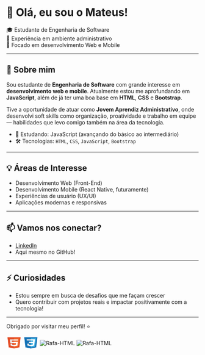 # 👋 Olá, eu sou o Mateus!

🎓 Estudante de Engenharia de Software  
💼 Experiência em ambiente administrativo  
📱 Focado em desenvolvimento Web e Mobile

---

## 🧠 Sobre mim

Sou estudante de **Engenharia de Software** com grande interesse em **desenvolvimento web e mobile**. Atualmente estou me aprofundando em **JavaScript**, além de já ter uma boa base em **HTML**, **CSS** e **Bootstrap**.

Tive a oportunidade de atuar como **Jovem Aprendiz Administrativo**, onde desenvolvi soft skills como organização, proatividade e trabalho em equipe — habilidades que levo comigo também na área da tecnologia.

- 🌱 Estudando: JavaScript (avançando do básico ao intermediário)
- 🛠️ Tecnologias: `HTML`, `CSS`, `JavaScript`, `Bootstrap`

---

## 💡 Áreas de Interesse

- Desenvolvimento Web (Front-End)
- Desenvolvimento Mobile (React Native, futuramente)
- Experiências de usuário (UX/UI)
- Aplicações modernas e responsivas

---

## 📫 Vamos nos conectar?

- [LinkedIn](https://www.linkedin.com/in/SEU-USUARIO)
- Aqui mesmo no GitHub!

---

## ⚡ Curiosidades

- Estou sempre em busca de desafios que me façam crescer  
- Quero contribuir com projetos reais e impactar positivamente com a tecnologia!

---

Obrigado por visitar meu perfil! ⭐
<br>

  <img align="center" alt="Rafa-HTML" height="30" width="40" src="https://raw.githubusercontent.com/devicons/devicon/master/icons/html5/html5-original.svg">
  <img align="center" alt="Rafa-CSS" height="30" width="40" src="https://raw.githubusercontent.com/devicons/devicon/master/icons/css3/css3-original.svg">
  <img align="center" alt="Rafa-HTML" height="45" width="45" src="https://img.icons8.com/?size=100&id=PXTY4q2Sq2lG&format=png&color=000000">
   <img align="center" alt="Rafa-HTML" height="30" width="40" src="https://upload.wikimedia.org/wikipedia/commons/thumb/b/b2/Bootstrap_logo.svg/1200px-Bootstrap_logo.svg.png">
</div>

